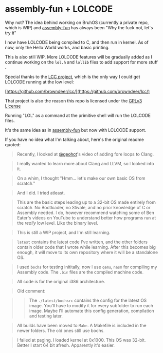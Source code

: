 # assembly-fun + LOLCODE

Why not? The idea behind working on BruhOS (currently a private repo, which is
WIP) and [assembly-fun](https://github.com/soumitradev/assembly-fun) has always been "Why the fuck not, let's try it"

I now have LOLCODE being compiled to C, and then run in kernel. As of now, only
the Hello World works, and basic printing.

This is also still WIP. More LOLCODE features will be gradually added as I
continue working on the `lol.h` and `lollib` files to add support for more stuff
.

Special thanks to the [LCC project](https://github.com/browndeer/lcc/), which is the only way I could get LOLCODE running at the low level:

[https://github.com/browndeer/lcc/](https://github.com/browndeer/lcc/)

That project is also the reason this repo is licensed under the [GPLv3 License](./LICENSE)

Running "LOL" as a command at the primitive shell will run the LOLCODE files.

It's the same idea as in [assembly-fun](https://github.com/soumitradev/assembly-fun) but now with LOLCODE support.

If you have no idea what I'm talking about, here's the original readme quoted:

> Recently, I looked at [@geohot](https://github.com/geohot)'s video of adding fore loops to Clang.



> I really wanted to learn more about Clang and LLVM, so I looked into it.



> On a whim, I thought "Hmm... let's make our own basic OS from scratch."



> And I did. I tried atleast.



> This are the basic steps leading up to a 32-bit OS made entirely from scratch. No Bootloader, no Stivale, and no prior knowledge of C or Assembly needed. I do, however recommend watching some of Ben Eater's videos on YouTube to understand better how programs run at the _really_ low level. Like the binary level.



> This is still a WIP project, and I'm still learning.



> `latest` contains the latest code I've written, and the other folders contain older code that I wrote while learning. After this becomes big enough, it will move to its own repository where it will be a standalone OS.



> I used `bochs` for testing inititally, now I use `qemu`, `nasm` for compiling my Assembly code. The `.bin` files are the compiled machine code.



> All code is for the original i386 architecture.



> Old comment:



> > The `./latest/bochsrc` contains the config for the latest OS image. You'll have to modify it for every subfolder to run each image. Maybe I'll automate this config generation, compilation and testing later.



> All builds have been moved to `Make`. A Makefile is included in the newer folders. The old ones still use bochs.



> I failed at paging. I loaded kernel at 0x1000. This OS was 32-bit. Better I start 64 bit afresh. Apparently it's easier.

